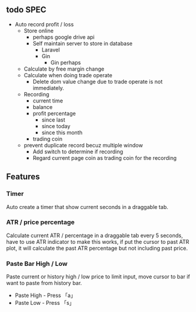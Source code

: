 ## todo SPEC

* Auto record profit / loss
    * Store online
        * perhaps google drive api
        * Self maintain server to store in database
            * Laravel
            * Gin
                * Gin perhaps
    * Calculate by free margin change
    * Calculate when doing trade operate
        * Delete dom value change due to trade operate is not immediately.
    * Recording
        * current time
        * balance
        * profit percentage
            * since last
            * since today
            * since this month
        * trading coin
    * prevent duplicate record becuz multiple window
        * Add switch to determine if recording
        * Regard current page coin as trading coin for the recording

## Features

### Timer

Auto create a timer that show current seconds in a draggable tab.

### ATR / price percentage

Calculate current ATR / percentage in a draggable tab every 5 seconds, have to use ATR indicator to make this works, if put the cursor to past ATR plot, it will calculate the past ATR percentage but not including past price.

### Paste Bar High / Low

Paste current or history high / low price to limit input, move cursor to bar if want to paste from history bar.

* Paste High - Press 「a」
* Paste Low  - Press 「s」